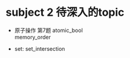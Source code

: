 # subject 2 待深入的topic

* 原子操作  第7题
  atomic_bool  
  memory_order


* set: set_intersection
  







